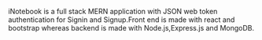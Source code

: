 iNotebook is a full stack MERN application with JSON web token authentication for Signin and Signup.Front end is made with react and bootstrap whereas backend is made with Node.js,Express.js and MongoDB.
